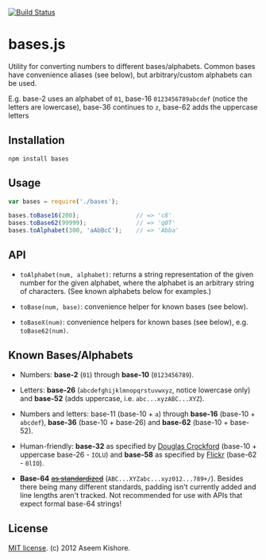 [![Build Status](https://travis-ci.org/aseemk/bases.js.png?branch=master)](https://travis-ci.org/aseemk/bases.js)

# bases.js

Utility for converting numbers to different bases/alphabets. Common bases have
convenience aliases (see below), but arbitrary/custom alphabets can be used.


E.g. base-2 uses an alphabet of `01`, base-16 `0123456789abcdef` (notice the
letters are lowercase), base-36 continues to `z`, base-62 adds the uppercase
letters

## Installation

```
npm install bases
```

## Usage

```js
var bases = require('./bases');

bases.toBase16(200);                // => 'c8'
bases.toBase62(99999);              // => 'q0T'
bases.toAlphabet(300, 'aAbBcC');    // => 'Abba'
```

## API

- `toAlphabet(num, alphabet)`: returns a string representation of the given
  number for the given alphabet, where the alphabet is an arbitrary string of
  characters. (See known alphabets below for examples.)

- `toBase(num, base)`: convenience helper for known bases (see below).

- `toBaseX(num)`: convenience helpers for known bases (see below), e.g.
  `toBase62(num)`.

## Known Bases/Alphabets

- Numbers: **base-2** (`01`) through **base-10** (`0123456789`).

- Letters: **base-26** (`abcdefghijklmnopqrstuvwxyz`, notice lowercase only)
  and **base-52** (adds uppercase, i.e. `abc...xyzABC...XYZ`).

- Numbers and letters: base-11 (base-10 + `a`) through **base-16**
  (base-10 + `abcdef`), **base-36** (base-10 + base-26) and **base-62**
  (base-10 + base-52).

- Human-friendly: **base-32** as specified by
  [Douglas Crockford](http://www.crockford.com/wrmg/base32.html) (base-10 +
  uppercase base-26 - `IOLU`) and **base-58** as specified
  by [Flickr](http://www.flickr.com/groups/api/discuss/72157616713786392/)
  (base-62 - `0lIO`).

- **Base-64** <del>[as standardized](http://en.wikipedia.org/wiki/Base64)</del>
  (`ABC...XYZabc...xyz012...789+/`). Besides there being many different
  standards, padding isn't currently added and line lengths aren't tracked.
  Not recommended for use with APIs that expect formal base-64 strings!
  
## License

[MIT license](http://aseemk.mit-license.org/). (c) 2012 Aseem Kishore.

